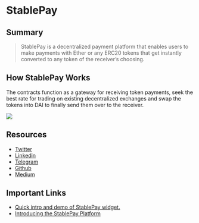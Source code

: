 # StablePay

## Summary

> StablePay is a decentralized payment platform that enables users to make payments with Ether or any ERC20 tokens that get instantly converted to any token of the receiver’s choosing.

## How StablePay Works
The contracts function as a gateway for receiving token payments, seek the best rate for trading on existing decentralized exchanges and swap the tokens into DAI to finally send them over to the receiver.

![](/assets/images/stablepay_diagram.png)

## Resources

* [Twitter](https://twitter.com/StablePay)
* [Linkedin](https://www.linkedin.com/company/stablepay)
* [Telegram](https://t.me/joinchat/BgU0cRRKyJW6Tn3zchSUvQ)
* [Github](https://github.com/StablePay)
* [Medium](https://medium.com/@stablepayio)

## Important Links
* [Quick intro and demo of StablePay widget.](https://www.youtube.com/watch?v=zodYPzR2c0M)
* [Introducing the StablePay Platform](https://medium.com/@stablepayio/introducing-the-stablepay-platform-87f83cafc5a3)